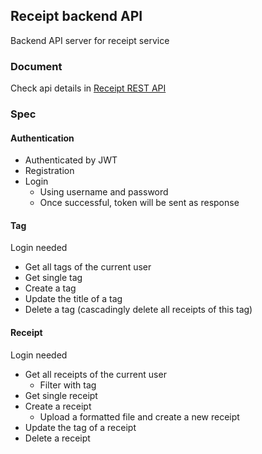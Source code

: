 ## Receipt backend API
Backend API server for receipt service

### Document
Check api details in [Receipt REST API](https://receipt-backend-api.herokuapp.com/)

### Spec
#### Authentication
- Authenticated by JWT
- Registration
- Login
  - Using username and password
  - Once successful, token will be sent as response
#### Tag
Login needed
- Get all tags of the current user
- Get single tag
- Create a tag
- Update the title of a tag
- Delete a tag (cascadingly delete all receipts of this tag)
#### Receipt
Login needed
- Get all receipts of the current user
  - Filter with tag
- Get single receipt
- Create a receipt
  - Upload a formatted file and create a new receipt
- Update the tag of a receipt
- Delete a receipt 